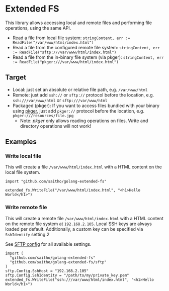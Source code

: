 # Extended FS

This library allows accessing local and remote files and performing file operations, using the same API.

* Read a file from local file system: `stringContent, err := ReadFile("/var/www/html/index.html")`
* Read a file from the configured remote file system: `stringContent, err := ReadFile("sftp:///var/www/html/index.html")`
* Read a file from the in-binary file system (via pkger): `stringContent, err := ReadFile("pkger:///var/www/html/index.html")`

## Target

* Local: just set an absolute or relative file path, e.g. `/var/www/html`
* Remote: just add `ssh://` or `sftp://` protocol before the location, e.g. `ssh:///var/www/html` or `sftp:///var/www/html`
* Packaged (pkger): If you want to access files bundled with your binary using [pkger](https://github.com/markbates/pkger), just add `pkger://` protocol before the location, e.g. `pkger:///resources/file.jpg`
  * Note: _pkger_ only allows reading operations on files. Write and directory operations will not work!

## Examples

### Write local file

This will create a file `/var/www/html/index.html` with a HTML content on the local file system.

```golang
import "github.com/saitho/golang-extended-fs"

extended_fs.WriteFile("/var/www/html/index.html", "<h1>Hello World</h1>")
```

### Write remote file

This will create a remote file `/var/www/html/index.html` with a HTML content on the remote file system at `192.168.2.105`.
Local SSH keys are always loaded per default. Additionally, a custom key can be specified via `SshIdentify` setting.2

See [SFTP config](./sftp/config.go) for all available settings.

```golang
import (
  "github.com/saitho/golang-extended-fs"
  "github.com/saitho/golang-extended-fs/sftp"
)
sftp.Config.SshHost = "192.168.2.105"
sftp.Config.SshIdentity = "/path/to/my/private_key.pem"
extended_fs.WriteFile("ssh:///var/www/html/index.html", "<h1>Hello World</h1>")
```
